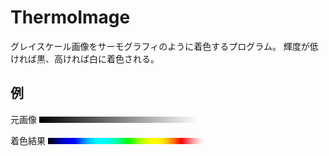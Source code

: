 # ThermoImage

グレイスケール画像をサーモグラフィのように着色するプログラム。
輝度が低ければ黒、高ければ白に着色される。

## 例

元画像
![src](sample/grad.png)

着色結果
![dst](sample/grad-dst.png)